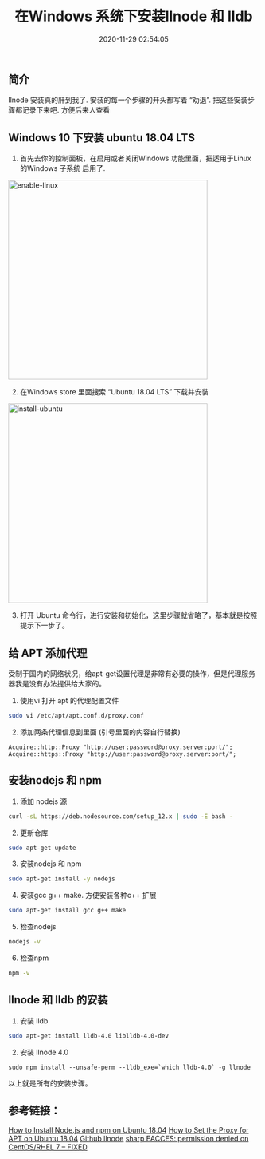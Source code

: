 ﻿---
layout: post
title: "在Windows 系统下安装llnode 和 lldb"
date: 2020-11-29 02:54:05
comments: true
categories: 
- 后端框架与技术 
tags: 
- nodejs
- llnode
- v8
---

## 简介

llnode 安装真的肝到我了. 安装的每一个步骤的开头都写着 “劝退”. 把这些安装步骤都记录下来吧. 方便后来人查看


## Windows 10 下安装 ubuntu 18.04 LTS

1. 首先去你的控制面板，在启用或者关闭Windows 功能里面，把适用于Linux 的Windows 子系统 启用了.

<img src="/static/image/1.enable-linux.png" title="enable-linux" width="400"/>

2. 在Windows store 里面搜索 “Ubuntu 18.04 LTS” 下载并安装

<img src="/static/image/2.install-ubuntu.png" title="install-ubuntu" width="400"/>

3. 打开 Ubuntu 命令行，进行安装和初始化，这里步骤就省略了，基本就是按照提示下一步了。 

## 给 APT 添加代理 

受制于国内的网络状况，给apt-get设置代理是非常有必要的操作，但是代理服务器我是没有办法提供给大家的。

1. 使用vi 打开 apt 的代理配置文件
``` bash
sudo vi /etc/apt/apt.conf.d/proxy.conf
```
2. 添加两条代理信息到里面 (引号里面的内容自行替换)
``` text
Acquire::http::Proxy "http://user:password@proxy.server:port/";
Acquire::https::Proxy "http://user:password@proxy.server:port/";
```
## 安装nodejs 和 npm
1. 添加 nodejs 源
```bash
curl -sL https://deb.nodesource.com/setup_12.x | sudo -E bash -
```

2. 更新仓库
```bash
sudo apt-get update
```

3. 安装nodejs 和 npm
```bash
sudo apt-get install -y nodejs
```

4. 安装gcc g++ make. 方便安装各种c++ 扩展
```bash
sudo apt-get install gcc g++ make
```

5. 检查nodejs
```bash
nodejs -v
```
6. 检查npm
```bash
npm -v
```

## llnode 和 lldb 的安装

1. 安装 lldb 
```bash
sudo apt-get install lldb-4.0 liblldb-4.0-dev
```

2. 安装 llnode 4.0
```
sudo npm install --unsafe-perm --lldb_exe=`which lldb-4.0` -g llnode
```

以上就是所有的安装步骤。

## 参考链接：

[How to Install Node.js and npm on Ubuntu 18.04](https://linuxize.com/post/how-to-install-node-js-on-ubuntu-18.04/)
[How to Set the Proxy for APT on Ubuntu 18.04](https://www.serverlab.ca/tutorials/linux/administration-linux/how-to-set-the-proxy-for-apt-for-ubuntu-18-04/)
[Github llnode](https://github.com/nodejs/llnode)
[sharp EACCES: permission denied on CentOS/RHEL 7 – FIXED](https://geekflare.com/sharp-eacces-permission-denied-fixed/)
